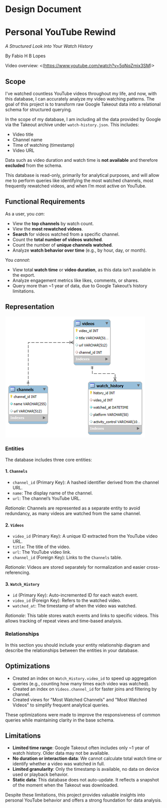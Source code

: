 # Design Document

# Personal YouTube Rewind
*A Structured Look into Your Watch History*

By Fabio H B Lopes

Video overview: <(https://www.youtube.com/watch?v=5qNqZmix3SM)>

## Scope

I've watched countless YouTube videos throughout my life, and now, with this database, I can accurately analyze my video watching patterns. The goal of this project is to transform raw Google Takeout data into a relational schema for structured querying.

In the scope of my database, I am including all the data provided by Google via the Takeout archive under `watch-history.json`. This includes:
- Video title
- Channel name
- Time of watching (timestamp)
- Video URL

Data such as video duration and watch time is **not available** and therefore **excluded** from the schema.

This database is read-only, primarily for analytical purposes, and will allow me to perform queries like identifying the most watched channels, most frequently rewatched videos, and when I’m most active on YouTube.

## Functional Requirements
As a user, you *can*:
- View the **top channels** by watch count.
- View the **most rewatched videos**.
- **Search** for videos watched from a specific channel.
- Count the **total number of videos watched**.
- Count the number of **unique channels watched**.
- Analyze **watch behavior over time** (e.g., by hour, day, or month).

You *cannot*:
- View total **watch time** or **video duration**, as this data isn’t available in the export.
- Analyze engagement metrics like likes, comments, or shares.
- Query more than ~1 year of data, due to Google Takeout’s history limitations.

## Representation
![ER Diagram](ER_Diagram.png)

### Entities

The database includes three core entities:

#### 1. `Channels`
- `channel_id` (Primary Key): A hashed identifier derived from the channel URL.
- `name`: The display name of the channel.
- `url`: The channel’s YouTube URL.

*Rationale*: Channels are represented as a separate entity to avoid redundancy, as many videos are watched from the same channel.

#### 2. `Videos`
- `video_id` (Primary Key): A unique ID extracted from the YouTube video URL.
- `title`: The title of the video.
- `url`: The YouTube video link.
- `channel_id` (Foreign Key): Links to the `Channels` table.

*Rationale*: Videos are stored separately for normalization and easier cross-referencing.

#### 3. `Watch_History`
- `id` (Primary Key): Auto-incremented ID for each watch event.
- `video_id` (Foreign Key): Refers to the watched video.
- `watched_at`: The timestamp of when the video was watched.

*Rationale*: This table stores watch events and links to specific videos. This allows tracking of repeat views and time-based analysis.

### Relationships

In this section you should include your entity relationship diagram and describe the relationships between the entities in your database.

## Optimizations

- Created an index on `Watch_History.video_id` to speed up aggregation queries (e.g., counting how many times each video was watched).
- Created an index on `Videos.channel_id` for faster joins and filtering by channel.
- Created views for "Most Watched Channels" and "Most Watched Videos" to simplify frequent analytical queries.

These optimizations were made to improve the responsiveness of common queries while maintaining clarity in the base schema.

## Limitations

- **Limited time range**: Google Takeout often includes only ~1 year of watch history. Older data may not be available.
- **No duration or interaction data**: We cannot calculate total watch time or identify whether a video was watched in full.
- **Limited granularity**: Only the timestamp is available, no data on device used or playback behavior.
- **Static data**: This database does not auto-update. It reflects a snapshot of the moment when the Takeout was downloaded.

Despite these limitations, this project provides valuable insights into personal YouTube behavior and offers a strong foundation for data analysis.

